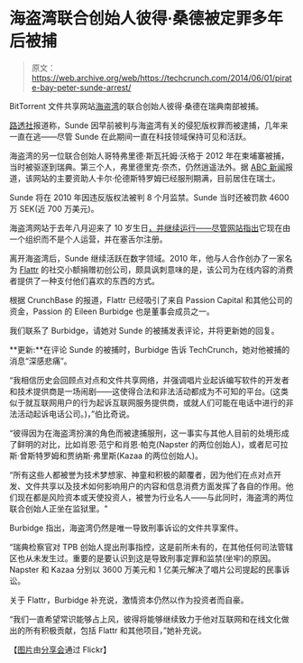 # 海盗湾联合创始人彼得·桑德被定罪多年后被捕

> 原文：<https://web.archive.org/web/https://techcrunch.com/2014/06/01/pirate-bay-peter-sunde-arrest/>

BitTorrent 文件共享网站[海盗湾](https://web.archive.org/web/20230131010535/https://techcrunch.com/tag/pirate-bay/)的联合创始人彼得·桑德在瑞典南部被捕。

[路透社](https://web.archive.org/web/20230131010535/http://www.reuters.com/article/2014/05/31/us-sweden-piratebay-idUSKBN0EB0XF20140531)报道称，Sunde 因早前被判与海盗湾有关的侵犯版权罪而被逮捕，几年来一直在逃——尽管 Sunde 在此期间一直在科技领域保持可见和活跃。

海盗湾的另一位联合创始人哥特弗里德·斯瓦托姆·沃格于 2012 年在柬埔寨被捕，当时被驱逐到瑞典。第三个人，弗里德里克·奈杰，仍然逍遥法外。据 [ABC 新闻](https://web.archive.org/web/20230131010535/http://www.abc.net.au/news/2014-06-01/pirate-bay-co-founder-arrested-in-sweden-after-two-years-on-run/5492664)报道，该网站的主要资助人卡尔·伦德斯特罗姆已经服刑期满，目前居住在瑞士。

Sunde 将在 2010 年因违反版权法被判 8 个月监禁。Sunde 当时还被罚款 4600 万 SEK(近 700 万美元)。

海盗湾网站于去年八月迎来了 10 岁生日[，并继续运行——尽管](https://web.archive.org/web/20230131010535/https://techcrunch.com/2013/08/10/the-pirate-bay-celebrates-its-10th-birthday-by-launching-a-tor-based-anti-censorship-browser/)[网站指出](https://web.archive.org/web/20230131010535/http://thepiratebay.se/about)它现在由一个组织而不是个人运营，并在塞舌尔注册。

离开海盗湾后，Sunde 继续活跃在数字领域。2010 年，他与人合作创办了一家名为 [Flattr](https://web.archive.org/web/20230131010535/https://techcrunch.com/2010/07/06/is-flattr-the-new-facebook-like-but-this-time-with-real-money/) 的社交小额捐赠初创公司，颇具讽刺意味的是，该公司为在线内容的消费者提供了一种支付他们喜欢的东西的方式。

根据 CrunchBase 的报道，Flattr 已经吸引了来自 Passion Capital 和其他公司的资金，Passion 的 Eileen Burbidge 也是董事会成员之一。

我们联系了 Burbidge，请她对 Sunde 的被捕发表评论，并将更新她的回复。

**更新:**在评论 Sunde 的被捕时，Burbidge 告诉 TechCrunch，她对他被捕的消息“深感悲痛”。

“我相信历史会回顾点对点和文件共享网络，并强调唱片业起诉编写软件的开发者和技术提供商是一场闹剧——这使得合法和非法活动都成为不可知的平台。(这类似于就互联网用户的行为起诉互联网服务提供商，或就人们可能在电话中进行的非法活动起诉电话公司。)，”伯比奇说。

“彼得因为在海盗湾扮演的角色而被逮捕服刑，这一事实与其他人目前的处境形成了鲜明的对比，比如肖恩·范宁和肖恩·帕克(Napster 的两位创始人)，或者尼可拉斯·曾斯特罗姆和贾纳斯·弗里斯(Kazaa 的两位创始人)。

“所有这些人都被誉为技术梦想家、神童和积极的颠覆者，因为他们在点对点开发、文件共享以及技术如何影响用户的内容和信息消费方面发挥了各自的作用。他们现在都是风险资本或天使投资人，被誉为行业名人——与此同时，海盗湾的两位联合创始人正坐在监狱里。"

Burbidge 指出，海盗湾仍然是唯一导致刑事诉讼的文件共享案件。

“瑞典检察官对 TPB 创始人提出刑事指控，这是前所未有的，在其他任何司法管辖区也从未发生过。重要的是要认识到这是导致刑事定罪和监禁(坐牢)的原因。Napster 和 Kazaa 分别以 3600 万美元和 1 亿美元解决了唱片公司提起的民事诉讼。

关于 Flattr，Burbidge 补充说，激情资本仍然以作为投资者而自豪。

“我们一直希望常识能够占上风，彼得将能够继续致力于他对互联网和在线文化做出的所有积极贡献，包括 Flattr 和其他项目，”她补充说。

【[图片](https://web.archive.org/web/20230131010535/https://www.flickr.com/photos/shareconference/7115796523/in/photolist-bQNjoX-bBTBWm-bQNjsp-bQNjkt-bBTBGf-bQNjyn-9AHiCR-8s1BFb-6zAnR3-6zwgxF-6zwgKi-6zwgua-6zAnvS-6zwgXR-6zwgTD-6zAnr7-6zwgiK-6zwgMT-8s1BCd-8rXyoH-84phcT-84pien-84pi6k-84sm8f-84phwa-84skus-84phQZ-84phEV-8rXyqk-6An4MC-5vUpP8-6An787-6AhZov-9ywPpG-bQQr3P-bQQrd4-bQQrov-bBVK25-bQQr9p-bQQtJk-bQQtCH-9ytPhV-9x7F7T-9x7FnM-9x7FdX-63YaKx-bBTCqU-7TxHae-7THULE-7TEDX2)由[分享会](https://web.archive.org/web/20230131010535/https://www.flickr.com/photos/shareconference/)通过 Flickr】